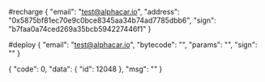 #recharge
{
    "email": "test@alphacar.io",
    "address": "0x5875bf81ec70e9c0bce8345aa34b74ad7785dbb6",
    "sign": "b7faa0a74ced269a35bcb594227446f1"
}

#deploy
{
    "email": "test@alphacar.io",
    "bytecode": "",
    "params": "",
    "sign": ""
}

{
  "code": 0,
  "data": {
    "id": 12048
  },
  "msg": ""
}
